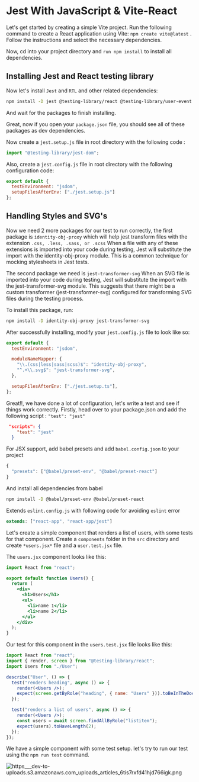 # Jest With JavaScript & Vite-React

Let's get started by creating a simple Vite project. Run the following command to create a React application using Vite: `npm create vite@latest` . Follow the instructions and select the necessary dependencies.

Now, cd into your project directory and `run npm install` to install all dependencies.

## Installing Jest and React testing library

Now let's install `Jest` and `RTL` and other related dependencies:

```bash
npm install -D jest @testing-library/react @testing-library/user-event @testing-library/jest-dom jest-environment-jsdom
```

And wait for the packages to finish installing.

Great, now if you open your `package.json` file, you should see all of these packages as dev dependencies.

Now create a `jest.setup.js` file in root directory with the following code :

```jsx
import "@testing-library/jest-dom";
```

Also, create a `jest.config.js` file in root directory with the following configuration code:

```jsx
export default {
  testEnvironment: "jsdom",
  setupFilesAfterEnv: ["./jest.setup.js"]
};
```

## Handling Styles and SVG's

Now we need 2 more packages for our test to run correctly, the first package is `identity-obj-proxy` which will help jest transform files with the extension `.css, .less, .sass, or .scss` When a file with any of these extensions is imported into your code during testing, Jest will substitute the import with the identity-obj-proxy module. This is a common technique for mocking stylesheets in Jest tests.

The second package we need is `jest-transformer-svg` When an SVG file is imported into your code during testing, Jest will substitute the import with the jest-transformer-svg module. This suggests that there might be a custom transformer (jest-transformer-svg) configured for transforming SVG files during the testing process.

To install this package, run:

```bash
npm install -D identity-obj-proxy jest-transformer-svg
```

After successfully installing, modify your `jest.config.js` file to look like so:

```jsx
export default {
  testEnvironment: "jsdom",

  moduleNameMapper: {
    "\\.(css|less|sass|scss)$": "identity-obj-proxy",
    "^.+\\.svg$": "jest-transformer-svg",
  },

  setupFilesAfterEnv: ["./jest.setup.ts"],
};
```

Great!!, we have done a lot of configuration, let's write a test and see if things work correctly. Firstly, head over to your package.json and add the following script : `"test": "jest"`

```json
 "scripts": {
    "test": "jest"
  }
```

For JSX support, add babel presets and add  `babel.config.json` to your project

```jsx
{
  "presets": ["@babel/preset-env", "@babel/preset-react"]
}
```

And install all dependencies from babel

```bash
npm install -D @babel/preset-env @babel/preset-react
```

Extends `eslint.config.js` with following code for avoiding `eslint` error

```jsx
extends: ["react-app", "react-app/jest"]
```

Let's create a simple component that renders a list of users, with some tests for that component. Create a `components` folder in the `src` directory and create `*users.jsx*` file and a `user.test.jsx` file.

The `users.jsx` component looks like this:

```jsx
import React from "react";

export default function Users() {
  return (
    <div>
      <h1>Users</h1>
      <ul>
        <li>name 1</li>
        <li>name 2</li>
      </ul>
    </div>
  );
}
```

Our test for this component in the `users.test.jsx` file looks like this:

```jsx
import React from "react";
import { render, screen } from "@testing-library/react";
import Users from "./User";

describe("User", () => {
  test("renders heading", async () => {
    render(<Users />);
    expect(screen.getByRole("heading", { name: "Users" })).toBeInTheDocument();
  });

  test("renders a list of users", async () => {
    render(<Users />);
    const users = await screen.findAllByRole("listitem");
    expect(users).toHaveLength(2);
  });
});
```

We have a simple component with some test setup. let's try to run our test using the `npm run test` command.

![https___dev-to-uploads.s3.amazonaws.com_uploads_articles_6tis7rxfd41hjd766igk.png](Jest%20With%20JavaScript%20&%20Vite-React%201b2aeacbb299810485cac780ea8ee09a/https___dev-to-uploads.s3.amazonaws.com_uploads_articles_6tis7rxfd41hjd766igk.png)